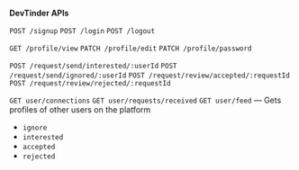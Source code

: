  **DevTinder APIs**

<!-- authRouter APIs -->
 `POST /signup`
 `POST /login`
 `POST /logout`

<!-- profileRouter APIs -->

 `GET /profile/view`
 `PATCH /profile/edit`
 `PATCH /profile/password`

<!-- connectionRequestRouter APIs -->

 `POST /request/send/interested/:userId`
 `POST /request/send/ignored/:userId`
 `POST /request/review/accepted/:requestId`
 `POST /request/review/rejected/:requestId`

<!-- userRouter APIs -->

 `GET user/connections`
 `GET user/requests/received`
 `GET user/feed` — Gets profiles of other users on the platform



* `ignore`
* `interested`
* `accepted`
* `rejected`
